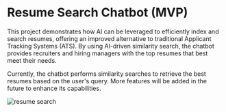 # Resume Search Chatbot (MVP)
This project demonstrates how AI can be leveraged to efficiently index and search resumes, offering an improved alternative to traditional Applicant Tracking Systems (ATS). By using AI-driven similarity search, the chatbot provides recruiters and hiring managers with the top resumes that best meet their needs.

Currently, the chatbot performs similarity searches to retrieve the best resumes based on the user's query. More features will be added in the future to enhance its capabilities.

![resume search](https://github.com/Trojan-Horse69/resume_search/assets/134110603/b2313ffa-0415-4123-93c2-99410bc823ea)



